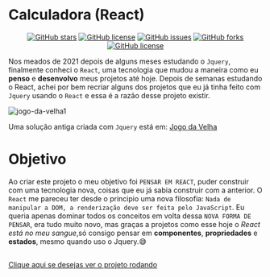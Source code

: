 # Calculadora (React)
<p align="center">
<a href="https://github.com/Francisco-Fetapi/jogo-da-velha/stargazers"><img alt="GitHub stars" src="https://img.shields.io/github/stars/Francisco-Fetapi/jogo-da-velha?style=plastic"></a>
<a href="https://github.com/Francisco-Fetapi/jogo-da-velha"><img alt="GitHub license" src="https://img.shields.io/badge/Exercise-For%20trainning-orange"></a>
<a href="https://github.com/Francisco-Fetapi/jogo-da-velha/issues"><img alt="GitHub issues" src="https://img.shields.io/github/issues/Francisco-Fetapi/jogo-da-velha?style=plastic"></a>
<a href="https://github.com/Francisco-Fetapi/jogo-da-velha/network"><img alt="GitHub forks" src="https://img.shields.io/github/forks/Francisco-Fetapi/jogo-da-velha?style=plastic"></a>
<a href="https://github.com/Francisco-Fetapi/jogo-da-velha"><img alt="GitHub license" src="https://img.shields.io/github/license/Francisco-Fetapi/jogo-da-velha?style=plastic"></a>
</p>

Nos meados de 2021 depois de alguns meses estudando o `Jquery`, finalmente conheci o `React`, uma tecnologia que mudou a maneira como eu **penso** e **desenvolvo** meus projetos até hoje. Depois de semanas estudando o React, achei por bem recriar alguns dos projetos que eu já tinha feito com `Jquery` usando o `React` e essa é a razão desse projeto existir.

![jogo-da-velha1](https://user-images.githubusercontent.com/74926014/181218716-13204d88-68bb-4fd5-8fdf-213f8f753614.gif)


Uma solução antiga criada com `Jquery` está em: <a href="https://github.com/Francisco-Fetapi/jogo-da-velha-html-css-js">Jogo da Velha</a>


# Objetivo

Ao criar este projeto o meu objetivo foi `PENSAR EM REACT`, puder construir com uma tecnologia nova, coisas que eu já sabia construir com a anterior. O `React` me pareceu ter desde o principio uma nova filosofia:
`Nada de manipular a DOM, a renderização deve ser feita pelo JavaScript`. Eu queria apenas dominar todos os conceitos em volta dessa `NOVA FORMA DE PENSAR`, era tudo muito novo, mas graças a projetos como esse hoje o _React está no meu sangue_,só consigo pensar em **componentes**, **propriedades** e **estados**, mesmo quando uso o Jquery.😅

##

<a href="http://jogo-da-velha-fetapi.vercel.app/">Clique aqui se desejas ver o projeto rodando</a>
